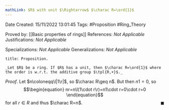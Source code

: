 ```yaml
---
mathLink: $R$ with unit $\Rightarrow$ $\charac R=\ord{1}$
---
```


<div class="topSpace"></div>

Date Created: 15/11/2022 13:01:45
Tags: #Proposition #Ring_Theory

Proved by: [[Basic properties of rings]]
References: _Not Applicable_
Justifications: _Not Applicable_

Specializations: _Not Applicable_
Generalizations: _Not Applicable_

``` ad-Proposition
title: Proposition.

_Let $R$ be a ring. If $R$ has a unit, then $\charac R=\ord{1}$ where the order is w.r.t. the additive group $\tpl{R,+}$._

```

_Proof_. Let $n\coloneqq\l|1\r|$, so $\charac R\geq n$. But then $n1=0$, so
$$\begin{equation}
    nr=n\l(1\cdot r\r)=n1\cdot r=0\cdot r=0
\end{equation}$$
for all $r\in R$ and thus $\charac R=n$.<span style="float:right;">$\blacksquare$</span>
